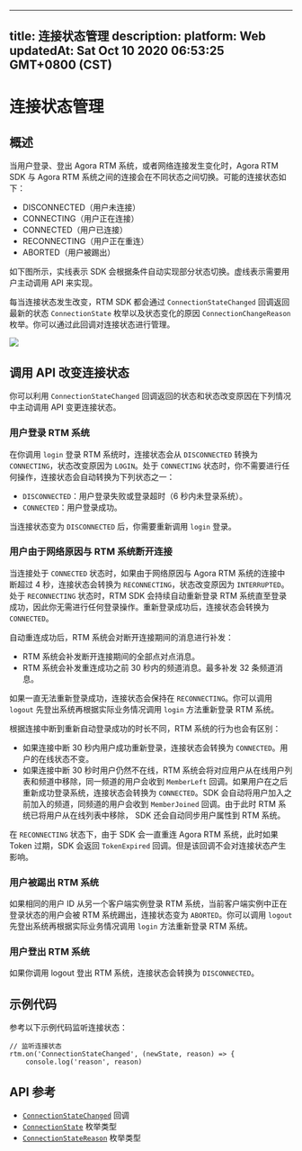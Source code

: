 
---
title: 连接状态管理
description: 
platform: Web
updatedAt: Sat Oct 10 2020 06:53:25 GMT+0800 (CST)
---
# 连接状态管理
## 概述

当用户登录、登出 Agora RTM 系统，或者网络连接发生变化时，Agora RTM SDK 与 Agora RTM 系统之间的连接会在不同状态之间切换。可能的连接状态如下：

- DISCONNECTED（用户未连接）
- CONNECTING（用户正在连接）
- CONNECTED（用户已连接）
- RECONNECTING（用户正在重连）
- ABORTED（用户被踢出）

如下图所示，实线表示 SDK 会根据条件自动实现部分状态切换。虚线表示需要用户主动调用 API 来实现。

<div class="alert note">每当连接状态发生改变，RTM SDK 都会通过 <code>ConnectionStateChanged</code> 回调返回最新的状态 <code>ConnectionState</code> 枚举以及状态变化的原因 <code>ConnectionChangeReason</code> 枚举。你可以通过此回调对连接状态进行管理。</div>

![](https://web-cdn.agora.io/docs-files/1602311825613)

## 调用 API 改变连接状态

你可以利用 `ConnectionStateChanged` 回调返回的状态和状态改变原因在下列情况中主动调用 API 变更连接状态。

### 用户登录 RTM 系统

在你调用 `login` 登录 RTM 系统时，连接状态会从 `DISCONNECTED` 转换为 `CONNECTING`，状态改变原因为 `LOGIN`。处于 `CONNECTING` 状态时，你不需要进行任何操作，连接状态会自动转换为下列状态之一：

- `DISCONNECTED`：用户登录失败或登录超时（6 秒内未登录系统）。
- `CONNECTED`：用户登录成功。

当连接状态变为 `DISCONNECTED` 后，你需要重新调用 `login` 登录。

### 用户由于网络原因与 RTM 系统断开连接

当连接处于 `CONNECTED` 状态时，如果由于网络原因与 Agora RTM 系统的连接中断超过 4 秒，连接状态会转换为 `RECONNECTING`，状态改变原因为 `INTERRUPTED`。处于 `RECONNECTING` 状态时，RTM SDK 会持续自动重新登录 RTM 系统直至登录成功，因此你无需进行任何登录操作。重新登录成功后，连接状态会转换为 `CONNECTED`。

自动重连成功后，RTM 系统会对断开连接期间的消息进行补发：

- RTM 系统会补发断开连接期间的全部点对点消息。
- RTM 系统会补发重连成功之前 30 秒内的频道消息。最多补发 32 条频道消息。

如果一直无法重新登录成功，连接状态会保持在 `RECONNECTING`。你可以调用 `logout` 先登出系统再根据实际业务情况调用 `login` 方法重新登录 RTM 系统。

根据连接中断到重新自动登录成功的时长不同，RTM 系统的行为也会有区别：

- 如果连接中断 30 秒内用户成功重新登录，连接状态会转换为 `CONNECTED`。用户的在线状态不变。
- 如果连接中断 30 秒时用户仍然不在线，RTM 系统会将对应用户从在线用户列表和频道中移除，同一频道的用户会收到 `MemberLeft` 回调。如果用户在之后重新成功登录系统，连接状态会转换为 `CONNECTED`。SDK 会自动将用户加入之前加入的频道，同频道的用户会收到 `MemberJoined` 回调。由于此时 RTM 系统已将用户从在线列表中移除， SDK 还会自动同步用户属性到 RTM 系统。


在 `RECONNECTING` 状态下，由于 SDK 会一直重连 Agora RTM 系统，此时如果 Token 过期，SDK 会返回 `TokenExpired` 回调。但是该回调不会对连接状态产生影响。

###  用户被踢出 RTM 系统

如果相同的用户 ID 从另一个客户端实例登录 RTM 系统，当前客户端实例中正在登录状态的用户会被 RTM 系统踢出，连接状态变为 `ABORTED`。你可以调用 `logout` 先登出系统再根据实际业务情况调用 `login` 方法重新登录 RTM 系统。

### 用户登出 RTM 系统

如果你调用 logout 登出 RTM 系统，连接状态会转换为 `DISCONNECTED`。

## 示例代码

参考以下示例代码监听连接状态：

```
// 监听连接状态
rtm.on('ConnectionStateChanged', (newState, reason) => {
    console.log('reason', reason)
```

## API 参考

- [`ConnectionStateChanged`](https://docs.agora.io/cn/Real-time-Messaging/API%20Reference/RTM_web/interfaces/rtmevents.rtmclientevents.html#connectionstatechanged) 回调
- [`ConnectionState`](https://docs.agora.io/cn/Real-time-Messaging/API%20Reference/RTM_web/enums/rtmstatuscode.connectionstate.html) 枚举类型
- [`ConnectionStateReason`](https://docs.agora.io/cn/Real-time-Messaging/API%20Reference/RTM_web/enums/rtmstatuscode.connectionchangereason.html) 枚举类型
